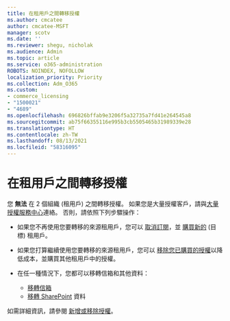 ```yaml
---
title: 在租用戶之間轉移授權
ms.author: cmcatee
author: cmcatee-MSFT
manager: scotv
ms.date: ''
ms.reviewer: shegu, nicholak
ms.audience: Admin
ms.topic: article
ms.service: o365-administration
ROBOTS: NOINDEX, NOFOLLOW
localization_priority: Priority
ms.collection: Adm_O365
ms.custom:
- commerce_licensing
- "1500021"
- "4689"
ms.openlocfilehash: 696826bffab9e3206f5a32735a7fd41e264545a8
ms.sourcegitcommit: ab75f66355116e995b3cb5505465b31989339e28
ms.translationtype: HT
ms.contentlocale: zh-TW
ms.lasthandoff: 08/13/2021
ms.locfileid: "58316095"
---
```

# <a name="transfer-licenses-between-tenants"></a>在租用戶之間轉移授權

您 **無法** 在 2 個組織 (租用戶) 之間轉移授權。 如果您是大量授權客戶，請與[大量授權服務中心](https://support.microsoft.com/help/4471406/how-to-contact-the-microsoft-volume-licensing-service-center)連絡。 否則，請依照下列步驟操作：

- 如果您不再使用您要轉移的來源租用戶，您可以 [取消訂閱](https://admin.microsoft.com/Adminportal/Home?source=applauncher#/subscriptions)，並 [購買新的](https://www.microsoft.com/microsoft-365/business/compare-all-microsoft-365-business-products?rtc=2&activetab=tab:primaryr2) (目標) 租用戶。
- 如果您打算繼續使用您要轉移的來源租用戶，您可以 [移除您已購買的授權](https://docs.microsoft.com/microsoft-365/commerce/licenses/buy-licenses#buy-or-remove-licenses-for-your-business-subscription)以降低成本，並購買其他租用戶中的授權。
- 在任一種情況下，您都可以移轉信箱和其他資料：

    - [移轉信箱](https://docs.microsoft.com/Exchange/mailbox-migration/migrate-mailboxes-across-tenants)
    - [移轉 SharePoint](https://aka.ms/modernSpoAdminCenter/CloudContentMigrations) 資料

如需詳細資訊，請參閱 [新增或移除授權](https://docs.microsoft.com/microsoft-365/commerce/licenses/buy-licenses)。